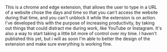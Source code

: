 This is a chrome and edge extension, that allows the user to type in a URL of a website chose the days and time so that you can't access the website during that time, and you can't unblock it while the extension is on action.
I've developed this with the purpose of increasing productivity, by taking out things that could distract me during work, like YouTube or Instagram. It's also a way to start taking a little bit more of control over my time.
I haven't published this yet, but i will as soon I'm able to better the design of the extension and make sure everything is working fine. 
